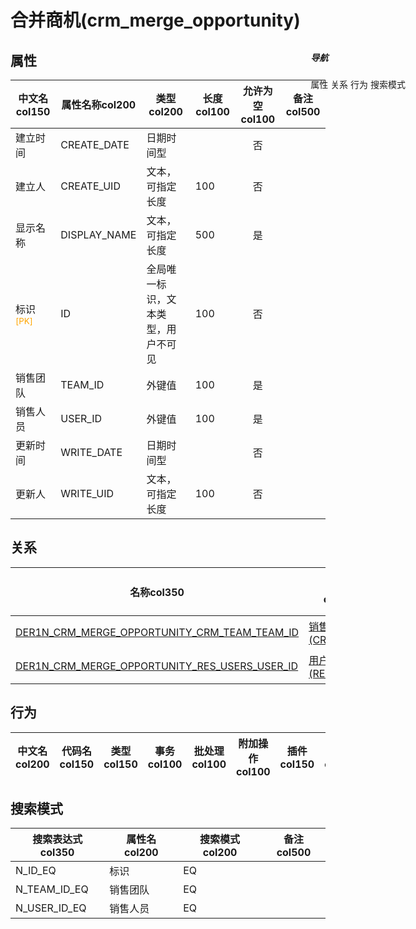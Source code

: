 # 合并商机(crm_merge_opportunity)  <!-- {docsify-ignore-all} -->


## 属性
|    中文名col150 | 属性名称col200           | 类型col200     | 长度col100    |允许为空col100    |  备注col500  |
| --------   |------------| -----  | -----  | :----: | -------- |
|建立时间|CREATE_DATE|日期时间型||否||
|建立人|CREATE_UID|文本，可指定长度|100|否||
|显示名称|DISPLAY_NAME|文本，可指定长度|500|是||
|标识<sup class="footnote-symbol"><font color=orange>[PK]</font></sup>|ID|全局唯一标识，文本类型，用户不可见|100|否||
|销售团队|TEAM_ID|外键值|100|是||
|销售人员|USER_ID|外键值|100|是||
|更新时间|WRITE_DATE|日期时间型||否||
|更新人|WRITE_UID|文本，可指定长度|100|否||


## 关系

<el-row>
<el-tabs v-model="show_der">
<el-tab-pane label="从关系" name="minor">

|  名称col350   | 主实体col200   | 关系类型col200   |    备注col500  |
| -------- |---------- |-----------|----- |
|[DER1N_CRM_MERGE_OPPORTUNITY_CRM_TEAM_TEAM_ID](der/DER1N_CRM_MERGE_OPPORTUNITY_CRM_TEAM_TEAM_ID)|[销售团队(CRM_TEAM)](module/crm/crm_team)|1:N关系||
|[DER1N_CRM_MERGE_OPPORTUNITY_RES_USERS_USER_ID](der/DER1N_CRM_MERGE_OPPORTUNITY_RES_USERS_USER_ID)|[用户(RES_USERS)](module/base/res_users)|1:N关系||

</el-tab-pane>
</el-tabs>
</el-row>

## 行为
| 中文名col200    | 代码名col150    | 类型col150    | 事务col100   | 批处理col100   | 附加操作col100  | 插件col150    |  备注col300  |
| -------- |---------- |----------- |:----:|:----:|---------| ----- | ----- |

## 搜索模式
|   搜索表达式col350   |    属性名col200    |    搜索模式col200        |备注col500  |
| -------- |------------|------------|------|
|N_ID_EQ|标识|EQ||
|N_TEAM_ID_EQ|销售团队|EQ||
|N_USER_ID_EQ|销售人员|EQ||

<div style="display: block; overflow: hidden; position: fixed; top: 140px; right: 100px;">

##### 导航
<el-anchor >
<el-anchor-link :href="`#/module/crm/crm_merge_opportunity?id=属性`">
  属性
</el-anchor-link>
<el-anchor-link :href="`#/module/crm/crm_merge_opportunity?id=关系`">
  关系
</el-anchor-link>
<el-anchor-link :href="`#/module/crm/crm_merge_opportunity?id=行为`">
  行为
</el-anchor-link>
<el-anchor-link :href="`#/module/crm/crm_merge_opportunity?id=搜索模式`">
  搜索模式
</el-anchor-link>
</el-anchor>
</div>

<script>
 const { createApp } = Vue
  createApp({
    data() {
      return {
show_der:'minor',


      }
    },
    methods: {
    }
  }).use(ElementPlus).mount('#app')
</script>
